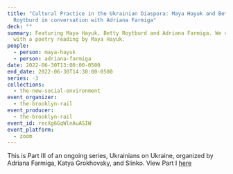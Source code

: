 ```yaml
---
title: "Cultural Practice in the Ukrainian Diaspora: Maya Hayuk and Betty
  Roytburd in conversation with Adriana Farmiga"
deck: ""
summary: Featuring Maya Hayuk, Betty Roytburd and Adriana Farmiga. We conclude
  with a poetry reading by Maya Hayuk.
people:
  - person: maya-hayuk
  - person: adriana-farmiga
date: 2022-06-30T13:00:00-0500
end_date: 2022-06-30T14:30:00-0500
series: -3
collections:
  - the-new-social-environment
event_organizer:
  - the-brooklyn-rail
event_producer:
  - the-brooklyn-rail
event_id: recXg6GqWlnAuASIW
event_platform:
  - zoom
---
```

This is Part III of an ongoing series, Ukrainians on Ukraine, organized by Adriana Farmiga, Katya Grokhovsky, and Slinko. View Part I [here](https://brooklynrail.org/events/2022/04/28/ukrainians-on-ukraine/)